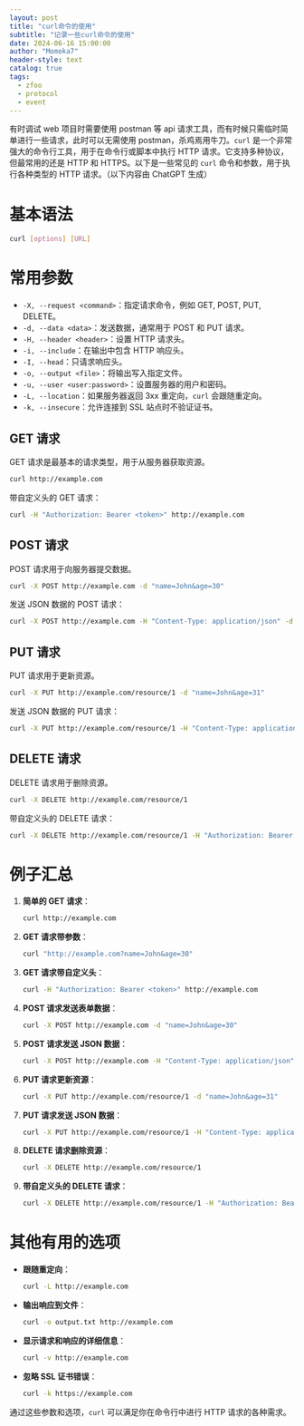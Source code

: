 ```yaml
---
layout: post
title: "curl命令的使用"
subtitle: "记录一些curl命令的使用"
date: 2024-06-16 15:00:00
author: "Momoka7"
header-style: text
catalog: true
tags:
  - zfoo
  - protocol
  - event
---
```


有时调试 web 项目时需要使用 postman 等 api 请求工具，而有时候只需临时简单进行一些请求，此时可以无需使用 postman，杀鸡焉用牛刀。`curl` 是一个非常强大的命令行工具，用于在命令行或脚本中执行 HTTP 请求。它支持多种协议，但最常用的还是 HTTP 和 HTTPS。以下是一些常见的 `curl` 命令和参数，用于执行各种类型的 HTTP 请求。（以下内容由 ChatGPT 生成）

# 基本语法

```sh
curl [options] [URL]
```

# 常用参数

- `-X, --request <command>`：指定请求命令，例如 GET, POST, PUT, DELETE。
- `-d, --data <data>`：发送数据，通常用于 POST 和 PUT 请求。
- `-H, --header <header>`：设置 HTTP 请求头。
- `-i, --include`：在输出中包含 HTTP 响应头。
- `-I, --head`：只请求响应头。
- `-o, --output <file>`：将输出写入指定文件。
- `-u, --user <user:password>`：设置服务器的用户和密码。
- `-L, --location`：如果服务器返回 3xx 重定向，`curl` 会跟随重定向。
- `-k, --insecure`：允许连接到 SSL 站点时不验证证书。

## GET 请求

GET 请求是最基本的请求类型，用于从服务器获取资源。

```sh
curl http://example.com
```

带自定义头的 GET 请求：

```sh
curl -H "Authorization: Bearer <token>" http://example.com
```

## POST 请求

POST 请求用于向服务器提交数据。

```sh
curl -X POST http://example.com -d "name=John&age=30"
```

发送 JSON 数据的 POST 请求：

```sh
curl -X POST http://example.com -H "Content-Type: application/json" -d '{"name":"John", "age":30}'
```

## PUT 请求

PUT 请求用于更新资源。

```sh
curl -X PUT http://example.com/resource/1 -d "name=John&age=31"
```

发送 JSON 数据的 PUT 请求：

```sh
curl -X PUT http://example.com/resource/1 -H "Content-Type: application/json" -d '{"name":"John", "age":31}'
```

## DELETE 请求

DELETE 请求用于删除资源。

```sh
curl -X DELETE http://example.com/resource/1
```

带自定义头的 DELETE 请求：

```sh
curl -X DELETE http://example.com/resource/1 -H "Authorization: Bearer <token>"
```

# 例子汇总

1. **简单的 GET 请求**：
   ```sh
   curl http://example.com
   ```
2. **GET 请求带参数**：
   ```sh
   curl "http://example.com?name=John&age=30"
   ```
3. **GET 请求带自定义头**：
   ```sh
   curl -H "Authorization: Bearer <token>" http://example.com
   ```
4. **POST 请求发送表单数据**：
   ```sh
   curl -X POST http://example.com -d "name=John&age=30"
   ```
5. **POST 请求发送 JSON 数据**：
   ```sh
   curl -X POST http://example.com -H "Content-Type: application/json" -d '{"name":"John", "age":30}'
   ```
6. **PUT 请求更新资源**：
   ```sh
   curl -X PUT http://example.com/resource/1 -d "name=John&age=31"
   ```
7. **PUT 请求发送 JSON 数据**：
   ```sh
   curl -X PUT http://example.com/resource/1 -H "Content-Type: application/json" -d '{"name":"John", "age":31}'
   ```
8. **DELETE 请求删除资源**：
   ```sh
   curl -X DELETE http://example.com/resource/1
   ```
9. **带自定义头的 DELETE 请求**：
   ```sh
   curl -X DELETE http://example.com/resource/1 -H "Authorization: Bearer <token>"
   ```

# 其他有用的选项

- **跟随重定向**：
  ```sh
  curl -L http://example.com
  ```
- **输出响应到文件**：
  ```sh
  curl -o output.txt http://example.com
  ```
- **显示请求和响应的详细信息**：
  ```sh
  curl -v http://example.com
  ```
- **忽略 SSL 证书错误**：
  ```sh
  curl -k https://example.com
  ```

通过这些参数和选项，`curl` 可以满足你在命令行中进行 HTTP 请求的各种需求。
